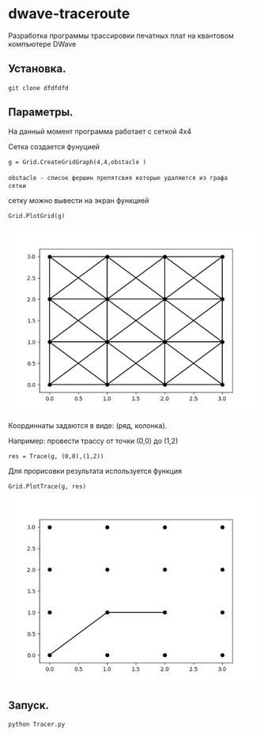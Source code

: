 # dwave-traceroute

Разработка программы трассировки печатных плат на квантовом компъютере DWave

## Установка.

    git clone dfdfdfd

## Параметры.
На данный момент программа работает с сеткой 4x4

Сетка создается фунуцией

    g = Grid.CreateGridGraph(4,4,obstacle )
    
    obstacle - список фершин препятсвия которые удаляются из графа
    сетки
    
сетку можно вывести на экран функцией

    Grid.PlotGrid(g)

![](./Grid1.png) 

Координнаты задаются в виде:
(ряд, колонка).

Например: провести трассу от точки (0,0) до (1,2)

    res = Trace(g, (0,0),(1,2))
    
Для прорисовки результата используется функция

    Grid.PlotTrace(g, res)    
 ![](./Trace_1.png) 
   
## Запуск.
    python Tracer.py
